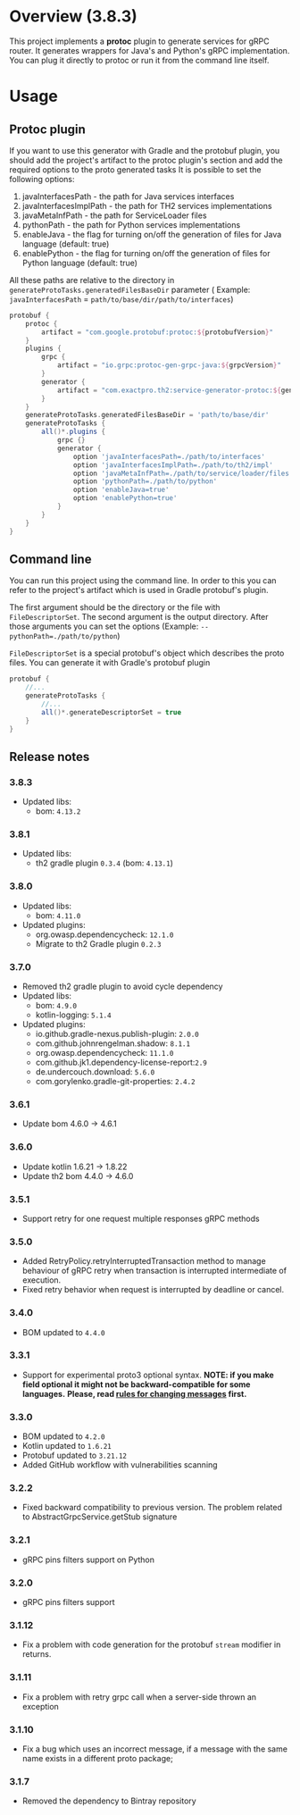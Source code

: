 # Overview (3.8.3)

This project implements a **protoc** plugin to generate services for gRPC router. It generates wrappers for Java's and
Python's gRPC implementation. You can plug it directly to protoc or run it from the command line itself.

# Usage

## Protoc plugin

If you want to use this generator with Gradle and the protobuf plugin, you should add the project's artifact to the
protoc plugin's section and add the required options to the proto generated tasks It is possible to set the following
options:

1. javaInterfacesPath - the path for Java services interfaces
1. javaInterfacesImplPath - the path for TH2 services implementations
1. javaMetaInfPath - the path for ServiceLoader files
1. pythonPath - the path for Python services implementations
1. enableJava - the flag for turning on/off the generation of files for Java language (default: true)
1. enablePython - the flag for turning on/off the generation of files for Python language (default: true)

All these paths are relative to the directory in  ``generateProtoTasks.generatedFilesBaseDir`` parameter (
Example: `javaInterfacesPath` = `path/to/base/dir/path/to/interfaces`)

```groovy
protobuf {
    protoc {
        artifact = "com.google.protobuf:protoc:${protobufVersion}"
    }
    plugins {
        grpc {
            artifact = "io.grpc:protoc-gen-grpc-java:${grpcVersion}"
        }
        generator {
            artifact = "com.exactpro.th2:service-generator-protoc:${generatorVersion}:all@jar"
        }
    }
    generateProtoTasks.generatedFilesBaseDir = 'path/to/base/dir'
    generateProtoTasks {
        all()*.plugins {
            grpc {}
            generator {
                option 'javaInterfacesPath=./path/to/interfaces'
                option 'javaInterfacesImplPath=./path/to/th2/impl'
                option 'javaMetaInfPath=./path/to/service/loader/files'
                option 'pythonPath=./path/to/python'
                option 'enableJava=true'
                option 'enablePython=true'
            }
        }
    }
}
```

## Command line

You can run this project using the command line. In order to this you can refer to the project's artifact which is used
in Gradle protobuf's plugin.

The first argument should be the directory or the file with ``FileDescriptorSet``. The second argument is the output
directory. After those arguments you can set the options (Example: `--pythonPath=./path/to/python`)

``FileDescriptorSet`` is a special protobuf's object which describes the proto files. You can generate it with Gradle's
protobuf plugin

```groovy
protobuf {
    //...
    generateProtoTasks {
        //...
        all()*.generateDescriptorSet = true
    }
}
```

## Release notes

### 3.8.3

* Updated libs:
  * bom: `4.13.2`

### 3.8.1

* Updated libs:
  * th2 gradle plugin `0.3.4` (bom: `4.13.1`)

### 3.8.0

* Updated libs:
  * bom: `4.11.0`
* Updated plugins:
  * org.owasp.dependencycheck: `12.1.0`
  * Migrate to th2 Gradle plugin `0.2.3`

### 3.7.0

* Removed th2 gradle plugin to avoid cycle dependency 
* Updated libs:
  * bom: `4.9.0`
  * kotlin-logging: `5.1.4`
* Updated plugins:
  * io.github.gradle-nexus.publish-plugin: `2.0.0`
  * com.github.johnrengelman.shadow: `8.1.1`
  * org.owasp.dependencycheck: `11.1.0`
  * com.github.jk1.dependency-license-report:`2.9`
  * de.undercouch.download: `5.6.0`
  * com.gorylenko.gradle-git-properties: `2.4.2`

### 3.6.1

* Update bom 4.6.0 -> 4.6.1

### 3.6.0

* Update kotlin 1.6.21 -> 1.8.22
* Update th2 bom 4.4.0 -> 4.6.0

### 3.5.1

* Support retry for one request multiple responses gRPC methods

### 3.5.0

* Added RetryPolicy.retryInterruptedTransaction method to manage behaviour of gRPC retry 
  when transaction is interrupted intermediate of execution.
* Fixed retry behavior when request is interrupted by deadline or cancel.

### 3.4.0

* BOM updated to `4.4.0`

### 3.3.1

* Support for experimental proto3 optional syntax.
  **NOTE: if you make field optional it might not be backward-compatible for some languages.**
  **Please, read [rules for changing messages](https://protobuf.dev/programming-guides/proto3/#updating) first.**

### 3.3.0

+ BOM updated to `4.2.0`
+ Kotlin updated to `1.6.21`
+ Protobuf updated to `3.21.12`
+ Added GitHub workflow with vulnerabilities scanning

### 3.2.2

* Fixed backward compatibility to previous version. The problem related to AbstractGrpcService.getStub signature

### 3.2.1

* gRPC pins filters support on Python

### 3.2.0

* gRPC pins filters support

### 3.1.12

* Fix a problem with code generation for the protobuf `stream` modifier in returns.

### 3.1.11

* Fix a problem with retry grpc call when a server-side thrown an exception

### 3.1.10

* Fix a bug which uses an incorrect message, if a message with the same name exists in a different proto package;

### 3.1.7

* Removed the dependency to Bintray repository
